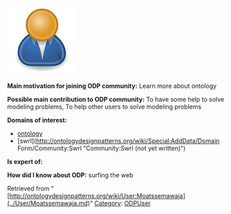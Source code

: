 [![Image:ODPUser.png](../images/a/a6/ODPUser.png)](../Image/ODPUser.png.md "Image:ODPUser.png")




  





__Main motivation for joining ODP community:__ Learn more about ontology


__Possible main contribution to ODP community:__ To have some help to solve modeling problems, To help other users to solve modeling problems


__Domains of interest:__



* [ontology](../Community/Ontology-based_models.md "Community:Ontology")
* [swrl](http://ontologydesignpatterns.org/wiki/Special:AddData/Domain Form/Community:Swrl "Community:Swrl (not yet written)")


__Is expert of:__


  

__How did I know about ODP:__ surfing the web






Retrieved from "[http://ontologydesignpatterns.org/wiki/User:Moatssemawaja](../User/Moatssemawaja.md)"
 [Category](http://ontologydesignpatterns.org/wiki/Special:Categories "Special:Categories"): [ODPUser](../Category/ODPUser.md "Category:ODPUser")